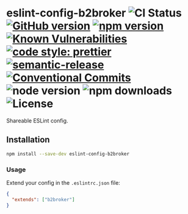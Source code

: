 # eslint-config-b2broker ![CI Status](https://github.com/b2broker/eslint-config/workflows/CI/badge.svg) [![GitHub version](https://badge.fury.io/gh/b2broker%2Feslint-config.svg)](https://badge.fury.io/gh/b2broker%2Feslint-config) [![npm version](https://badge.fury.io/js/eslint-config-b2broker.svg)](https://badge.fury.io/js/eslint-config-b2broker) [![Known Vulnerabilities](https://snyk.io/test/github/b2broker/eslint-config/badge.svg)](https://snyk.io/test/github/b2broker/eslint-config) [![code style: prettier](https://img.shields.io/badge/code_style-prettier-ff69b4.svg)](https://github.com/prettier/prettier) [![semantic-release](https://img.shields.io/badge/%20%20%F0%9F%93%A6%F0%9F%9A%80-semantic--release-e10079.svg)](https://github.com/semantic-release/semantic-release) [![Conventional Commits](https://img.shields.io/badge/Conventional%20Commits-1.0.0-yellow.svg)](https://conventionalcommits.org) ![node version](https://img.shields.io/node/v/eslint-config-b2broker) ![npm downloads](https://img.shields.io/npm/dt/eslint-config-b2broker) ![License](https://img.shields.io/github/license/b2broker/eslint-config)

Shareable ESLint config.

## Installation

```bash
npm install --save-dev eslint-config-b2broker
```

### Usage

Extend your config in the `.eslintrc.json` file:

```json
{
  "extends": ["b2broker"]
}
```
